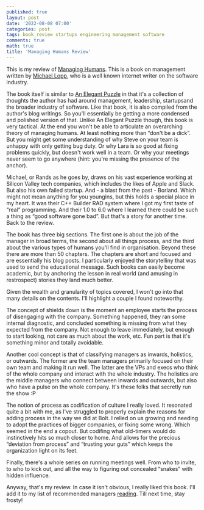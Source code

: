 ```yaml
---
published: true
layout: post
date: '2022-08-08 07:00'
categories: post
tags: book_review startups engineering management software 
comments: true
math: true
title: 'Managing Humans Review'
---
```

This is my review of [Managing Humans](https://managinghumans.com/). This is a book on management written by [Michael Lopp](https://randsinrepose.com/), who is a well known internet writer on the software industry.

The book itself is similar to [An Elegant Puzzle](https://horia141.com/book_reviews/2019-08-24-an-elegant-puzzle-review) in that it's a collection of thoughts the author has had around management, leadership, startupsand the broader industry of software. Like that book, it is also compiled from the author's blog writings. So you'll essentially be getting a more condensed and polished version of that. Unlike An Elegant Puzzle though, this book is very tactical. At the end you won't be able to articulate an overarching theory of managing humans. At least nothing more than “don't be a dick”. But you might get some understanding of why Steve on your team is unhappy with only getting bug duty. Or why Lara is so good at fixing problems quickly, but doesn't work well in a team. Or why your meetings never seem to go anywhere (hint: you're missing the presence of the anchor).

Michael, or Rands as he goes by, draws on his vast experience working at Silicon Valley tech companies, which includes the likes of Apple and Slack. But also his own failed startup. And - a blast from the past - Borland. Which might not mean anything for you youngins, but this holds a special place in my heart. It was their C++ Builder RAD system where I got my first taste of “real” programming. And their 1.0 to 6.0 where I learned there could be such a thing as “good software gone bad”. But that's a story for another time. Back to the review.

The book has three big sections. The first one is about the job of the manager in broad terms, the second about all things process, and the third about the various types of humans you'll find in organisation. Beyond these there are more than 50 chapters. The chapters are short and focused and are essentially his blog posts. I particularly enjoyed the storytelliny that was used to send the educational message. Such books can easily become academic, but by anchoring the lesson in real world (and amusing in restrospect) stories they land much better.

Given the wealth and granularity of topics covered, I won't go into that many details on the contents. I'll highlight a couple I found noteworthy.

The concept of shields down is the moment an employee starts the process of disengaging with the company. Something happened, they ran some internal diagnostic, and concluded something is missing from what they expected from the company. Not enough to leave immediately, but enough to start looking, not care as much about the work, etc. Fun part is that it's something minor and totally avoidable.

Another cool concept is that of classifying managers as inwards, holistics, or outwards. The former are the team managers primarily focused on their own team and making it run well. The latter are the VPs and execs who think of the whole company and interact with the whole industry. The holistics are the middle managers who connect between inwards and outwards, but also who have a pulse on the whole company. It's these folks that secretly run the show :P

The notion of process as codification of culture I really loved. It resonated quite a bit with me, as I've struggled to properly explain the reasons for adding process in the way we did at Bolt. I relied on us growing and needing to adopt the practices of bigger companies, or fixing some wrong. Which seemed in the end a copout. But codifing what old-timers would do instinctively hits so much closer to home. And allows for the precious “deviation from process” and “trusting your guts” which keeps the organization light on its feet.

Finally, there's a whole series on running meetings well. From who to invite, to who to kick out, and all the way to figuring out concealed “snakes” with hidden influence.

Anyway, that's my review. In case it isn't obvious, I really liked this book. I'll add it to my list of recommended managers [reading](https://horia141.com/career/2022-05-22-my-suggested-reading). Till next time, stay frosty!
